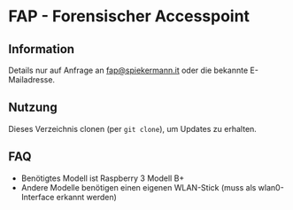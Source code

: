 # FAP - Forensischer Accesspoint

## Information
Details nur auf Anfrage an fap@spiekermann.it oder die bekannte E-Mailadresse.


## Nutzung
Dieses Verzeichnis clonen (per `git clone`), um Updates zu erhalten.

## FAQ
- Benötigtes Modell ist Raspberry 3 Modell B+
- Andere Modelle benötigen einen eigenen WLAN-Stick (muss als wlan0-Interface erkannt werden)

